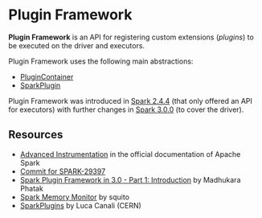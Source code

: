 # Plugin Framework

**Plugin Framework** is an API for registering custom extensions (_plugins_) to be executed on the driver and executors.

Plugin Framework uses the following main abstractions:

* [PluginContainer](PluginContainer.md)
* [SparkPlugin](SparkPlugin.md)

Plugin Framework was introduced in [Spark 2.4.4](https://issues.apache.org/jira/browse/SPARK-24918) (that only offered an API for executors) with further changes in [Spark 3.0.0](https://issues.apache.org/jira/browse/SPARK-29396) (to cover the driver).

## Resources

* [Advanced Instrumentation](https://spark.apache.org/docs/latest/monitoring.html#advanced-instrumentation) in the official documentation of Apache Spark
* [Commit for SPARK-29397](https://github.com/apache/spark/commit/d51d228048d519a9a666f48dc532625de13e7587)
* [Spark Plugin Framework in 3.0 - Part 1: Introduction](http://blog.madhukaraphatak.com/spark-plugin-part-1/) by Madhukara Phatak
* [Spark Memory Monitor](https://github.com/squito/spark-memory) by squito
* [SparkPlugins](https://github.com/cerndb/SparkPlugins) by Luca Canali (CERN)
